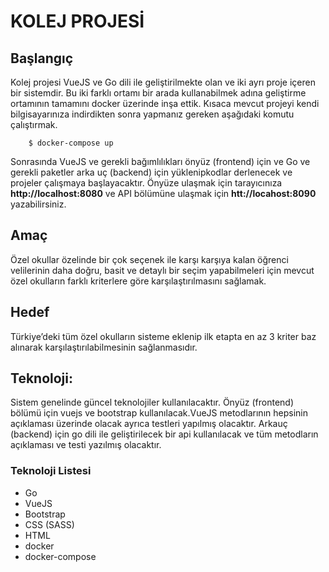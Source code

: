 # KOLEJ PROJESİ

## Başlangıç
Kolej projesi VueJS ve Go dili ile geliştirilmekte olan ve iki ayrı proje içeren bir sistemdir. Bu iki farklı ortamı bir arada kullanabilmek adına geliştirme ortamının tamamını docker üzerinde inşa ettik. Kısaca mevcut projeyi kendi bilgisayarınıza indirdikten sonra yapmanız gereken aşağıdaki komutu çalıştırmak.

```
    $ docker-compose up
```

Sonrasında VueJS ve gerekli bağımlılıkları önyüz (frontend) için ve Go ve gerekli paketler arka uç (backend) için yüklenipkodlar derlenecek ve projeler çalışmaya başlayacaktır. Önyüze ulaşmak için tarayıcınıza **http://localhost:8080** ve API bölümüne ulaşmak için **htt://locahost:8090** yazabilirsiniz.

## Amaç
Özel okullar özelinde bir çok seçenek ile karşı karşıya kalan öğrenci velilerinin daha doğru, basit ve detaylı bir seçim yapabilmeleri için mevcut özel okulların farklı kriterlere göre karşılaştırılmasını sağlamak.

## Hedef
Türkiye’deki tüm özel okulların sisteme eklenip ilk etapta en az 3 kriter baz alınarak karşılaştırılabilmesinin sağlanmasıdır.

## Teknoloji: 
Sistem genelinde güncel teknolojiler kullanılacaktır. Önyüz (frontend) bölümü için vuejs ve bootstrap kullanılacak.VueJS metodlarının hepsinin açıklaması üzerinde olacak ayrıca testleri yapılmış olacaktır. Arkauç (backend) için go dili ile geliştirilecek bir api kullanılacak ve tüm metodların açıklaması ve testi yazılmış olacaktır.

### Teknoloji Listesi
- Go
- VueJS
- Bootstrap
- CSS (SASS)
- HTML
- docker
- docker-compose
